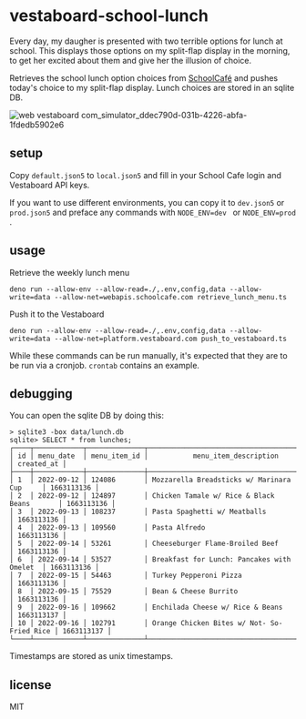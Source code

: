 # vestaboard-school-lunch

Every day, my daugher is presented with two terrible options for lunch at school. This displays those options on my split-flap display in the morning, to get her excited about them and give her the illusion of choice.

Retrieves the school lunch option choices from [SchoolCafé](https://www.schoolcafe.com/) and pushes today's choice to my split-flap display. Lunch choices are stored in an sqlite DB.

![web vestaboard com_simulator_ddec790d-031b-4226-abfa-1fdedb5902e6](https://user-images.githubusercontent.com/57770/190040398-2ea78476-001a-4173-bc71-9763c7fc3886.png)

## setup

Copy `default.json5` to `local.json5` and fill in your School Cafe login and Vestaboard API keys.

If you want to use different environments, you can copy it to `dev.json5` or `prod.json5` and preface any commands with `NODE_ENV=dev ` or `NODE_ENV=prod `.

## usage

Retrieve the weekly lunch menu
```
deno run --allow-env --allow-read=./,.env,config,data --allow-write=data --allow-net=webapis.schoolcafe.com retrieve_lunch_menu.ts
```

Push it to the Vestaboard
```
deno run --allow-env --allow-read=./,.env,config,data --allow-write=data --allow-net=platform.vestaboard.com push_to_vestaboard.ts
```

While these commands can be run manually, it's expected that they are to be run via a cronjob. `crontab` contains an example.

## debugging

You can open the sqlite DB by doing this:

```
> sqlite3 -box data/lunch.db
sqlite> SELECT * from lunches;
┌────┬────────────┬──────────────┬────────────────────────────────────────────┬────────────┐
│ id │ menu_date  │ menu_item_id │           menu_item_description            │ created_at │
├────┼────────────┼──────────────┼────────────────────────────────────────────┼────────────┤
│ 1  │ 2022-09-12 │ 124086       │ Mozzarella Breadsticks w/ Marinara Cup     │ 1663113136 │
│ 2  │ 2022-09-12 │ 124897       │ Chicken Tamale w/ Rice & Black Beans       │ 1663113136 │
│ 3  │ 2022-09-13 │ 108237       │ Pasta Spaghetti w/ Meatballs               │ 1663113136 │
│ 4  │ 2022-09-13 │ 109560       │ Pasta Alfredo                              │ 1663113136 │
│ 5  │ 2022-09-14 │ 53261        │ Cheeseburger Flame-Broiled Beef            │ 1663113136 │
│ 6  │ 2022-09-14 │ 53527        │ Breakfast for Lunch: Pancakes with Omelet  │ 1663113136 │
│ 7  │ 2022-09-15 │ 54463        │ Turkey Pepperoni Pizza                     │ 1663113136 │
│ 8  │ 2022-09-15 │ 75529        │ Bean & Cheese Burrito                      │ 1663113136 │
│ 9  │ 2022-09-16 │ 109662       │ Enchilada Cheese w/ Rice & Beans           │ 1663113137 │
│ 10 │ 2022-09-16 │ 102791       │ Orange Chicken Bites w/ Not- So-Fried Rice │ 1663113137 │
└────┴────────────┴──────────────┴────────────────────────────────────────────┴────────────┘
```

Timestamps are stored as unix timestamps.

## license

MIT